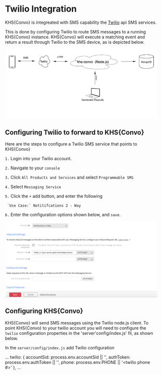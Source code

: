 # Twilio Integration 

KHS{Convo} is integreated with SMS capability the [Twilio](http://twilio.com) api SMS services.    

This is done by configuring Twilio to route SMS messages to a running KHS{Convo} 
instance.  KHS{Convo} will execute a matching event and return a result through Twilio to the SMS device, as is depicted below. 

![](./images/architecture.png)
 
## Configuring Twilio to forward to KHS{Convo}

Here are the steps to configure a Twilio SMS service that points to KHS{Convo}

`1.` Login into your Twilio account. 

`2.` Navigate to your `console`

`3.` Click `All Products and Services` and select `Programmable SMS`

`4.` Select `Messaging Service` 

`5.` Click the `+` add button, and enter the following 

     `Use Case:` Notitifcations 2 - Way

`6.` Enter the configuration options shown below, and `save`.

   ![](./images/twilio-config.png)  

## Configuring KHS{Convo} 

KHS{Convo} will send SMS messages using the Twilio node.js client. To point KHS{Convo} to your twilio account you will need to configure the `twilio` configuration properties in the 'server'config/index.js' fil, as shown below.  

In the `server/config/index.js` add Twilio configuration

 ...
 twilio: {
         accountSid: process.env.accountSid || '<twilio account sid>',
         authToken: process.env.authToken || '<twilio auth token>',
         phone: process.env.PHONE || '<twilio phone #>'
     },
 ...
